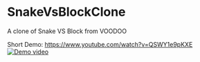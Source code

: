 # SnakeVsBlockClone

A clone of Snake VS Block from VOODOO

Short Demo: https://www.youtube.com/watch?v=QSWY1e9pKXE
[![Demo video](https://img.youtube.com/vi/QSWY1e9pKXE/0.jpg)](https://www.youtube.com/watch?v=QSWY1e9pKXE)
